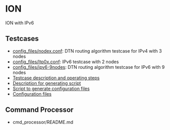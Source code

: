 # ION
ION with IPv6 

## Testcases

 * [config_files/nodex.conf](https://github.com/xyongcn/ION/blob/master/config_files/node1.conf): DTN routing algorithm testcase for IPv4 with 3 nodes
 * [config_files/ltp0x.conf](https://github.com/xyongcn/ION/blob/master/config_files/ltp01.conf): IPv6 testcase with 2 nodes
 * [config_files/ipv6-9nodes](https://github.com/xyongcn/ION/tree/master/config_files/ipv6-9nodes): DTN routing algorithm testcase for IPv6 with 9 nodes
  * [Testcase description and operating steps](https://github.com/xyongcn/ION/blob/master/document/ion-testcase.md)
  * [Description for generating script](https://github.com/xyongcn/ION/blob/master/document/ion-configgenerator.md)
  * [Script to generate configuration files](https://github.com/xyongcn/ION/tree/master/config_gen)
  * [Configuration files](https://github.com/xyongcn/ION/tree/master/config_files/ipv6-9nodes)

## Command Processor
 * cmd_processor/README.md
